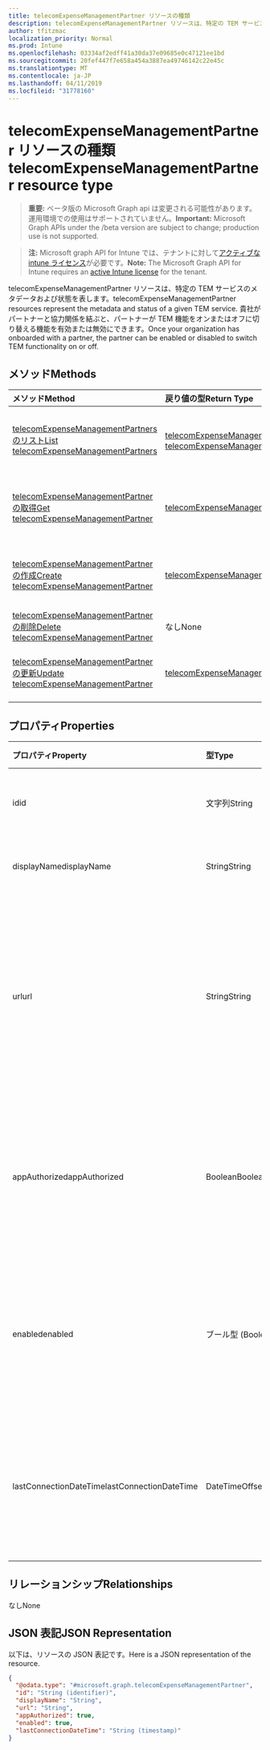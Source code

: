 ```yaml
---
title: telecomExpenseManagementPartner リソースの種類
description: telecomExpenseManagementPartner リソースは、特定の TEM サービスのメタデータおよび状態を表します。 貴社がパートナーと協力関係を結ぶと、パートナーが TEM 機能をオンまたはオフに切り替える機能を有効または無効にできます。
author: tfitzmac
localization_priority: Normal
ms.prod: Intune
ms.openlocfilehash: 03334af2edff41a30da37e09685e0c47121ee1bd
ms.sourcegitcommit: 20fef447f7e658a454a3887ea49746142c22e45c
ms.translationtype: MT
ms.contentlocale: ja-JP
ms.lasthandoff: 04/11/2019
ms.locfileid: "31778160"
---
```

# <a name="telecomexpensemanagementpartner-resource-type"></a><span data-ttu-id="d3bfc-104">telecomExpenseManagementPartner リソースの種類</span><span class="sxs-lookup"><span data-stu-id="d3bfc-104">telecomExpenseManagementPartner resource type</span></span>

> <span data-ttu-id="d3bfc-105">**重要:** ベータ版の Microsoft Graph api は変更される可能性があります。運用環境での使用はサポートされていません。</span><span class="sxs-lookup"><span data-stu-id="d3bfc-105">**Important:** Microsoft Graph APIs under the /beta version are subject to change; production use is not supported.</span></span>

> <span data-ttu-id="d3bfc-106">**注:** Microsoft graph API for Intune では、テナントに対して[アクティブな intune ライセンス](https://go.microsoft.com/fwlink/?linkid=839381)が必要です。</span><span class="sxs-lookup"><span data-stu-id="d3bfc-106">**Note:** The Microsoft Graph API for Intune requires an [active Intune license](https://go.microsoft.com/fwlink/?linkid=839381) for the tenant.</span></span>

<span data-ttu-id="d3bfc-107">telecomExpenseManagementPartner リソースは、特定の TEM サービスのメタデータおよび状態を表します。</span><span class="sxs-lookup"><span data-stu-id="d3bfc-107">telecomExpenseManagementPartner resources represent the metadata and status of a given TEM service.</span></span> <span data-ttu-id="d3bfc-108">貴社がパートナーと協力関係を結ぶと、パートナーが TEM 機能をオンまたはオフに切り替える機能を有効または無効にできます。</span><span class="sxs-lookup"><span data-stu-id="d3bfc-108">Once your organization has onboarded with a partner, the partner can be enabled or disabled to switch TEM functionality on or off.</span></span>

## <a name="methods"></a><span data-ttu-id="d3bfc-109">メソッド</span><span class="sxs-lookup"><span data-stu-id="d3bfc-109">Methods</span></span>
|<span data-ttu-id="d3bfc-110">メソッド</span><span class="sxs-lookup"><span data-stu-id="d3bfc-110">Method</span></span>|<span data-ttu-id="d3bfc-111">戻り値の型</span><span class="sxs-lookup"><span data-stu-id="d3bfc-111">Return Type</span></span>|<span data-ttu-id="d3bfc-112">説明</span><span class="sxs-lookup"><span data-stu-id="d3bfc-112">Description</span></span>|
|:---|:---|:---|
|[<span data-ttu-id="d3bfc-113">telecomExpenseManagementPartners のリスト</span><span class="sxs-lookup"><span data-stu-id="d3bfc-113">List telecomExpenseManagementPartners</span></span>](../api/intune-tem-telecomexpensemanagementpartner-list.md)|<span data-ttu-id="d3bfc-114">[telecomExpenseManagementPartner](../resources/intune-tem-telecomexpensemanagementpartner.md) コレクション</span><span class="sxs-lookup"><span data-stu-id="d3bfc-114">[telecomExpenseManagementPartner](../resources/intune-tem-telecomexpensemanagementpartner.md) collection</span></span>|<span data-ttu-id="d3bfc-115">[telecomExpenseManagementPartner](../resources/intune-tem-telecomexpensemanagementpartner.md) オブジェクトのプロパティとリレーションシップをリストします。</span><span class="sxs-lookup"><span data-stu-id="d3bfc-115">List properties and relationships of the [telecomExpenseManagementPartner](../resources/intune-tem-telecomexpensemanagementpartner.md) objects.</span></span>|
|[<span data-ttu-id="d3bfc-116">telecomExpenseManagementPartner の取得</span><span class="sxs-lookup"><span data-stu-id="d3bfc-116">Get telecomExpenseManagementPartner</span></span>](../api/intune-tem-telecomexpensemanagementpartner-get.md)|[<span data-ttu-id="d3bfc-117">telecomExpenseManagementPartner</span><span class="sxs-lookup"><span data-stu-id="d3bfc-117">telecomExpenseManagementPartner</span></span>](../resources/intune-tem-telecomexpensemanagementpartner.md)|<span data-ttu-id="d3bfc-118">[telecomExpenseManagementPartner](../resources/intune-tem-telecomexpensemanagementpartner.md) オブジェクトのプロパティとリレーションシップを読み取ります。</span><span class="sxs-lookup"><span data-stu-id="d3bfc-118">Read properties and relationships of the [telecomExpenseManagementPartner](../resources/intune-tem-telecomexpensemanagementpartner.md) object.</span></span>|
|[<span data-ttu-id="d3bfc-119">telecomExpenseManagementPartner の作成</span><span class="sxs-lookup"><span data-stu-id="d3bfc-119">Create telecomExpenseManagementPartner</span></span>](../api/intune-tem-telecomexpensemanagementpartner-create.md)|[<span data-ttu-id="d3bfc-120">telecomExpenseManagementPartner</span><span class="sxs-lookup"><span data-stu-id="d3bfc-120">telecomExpenseManagementPartner</span></span>](../resources/intune-tem-telecomexpensemanagementpartner.md)|<span data-ttu-id="d3bfc-121">新しい [telecomExpenseManagementPartner](../resources/intune-tem-telecomexpensemanagementpartner.md) オブジェクトを作成します。</span><span class="sxs-lookup"><span data-stu-id="d3bfc-121">Create a new [telecomExpenseManagementPartner](../resources/intune-tem-telecomexpensemanagementpartner.md) object.</span></span>|
|[<span data-ttu-id="d3bfc-122">telecomExpenseManagementPartner の削除</span><span class="sxs-lookup"><span data-stu-id="d3bfc-122">Delete telecomExpenseManagementPartner</span></span>](../api/intune-tem-telecomexpensemanagementpartner-delete.md)|<span data-ttu-id="d3bfc-123">なし</span><span class="sxs-lookup"><span data-stu-id="d3bfc-123">None</span></span>|<span data-ttu-id="d3bfc-124">[telecomExpenseManagementPartner](../resources/intune-tem-telecomexpensemanagementpartner.md) を削除します。</span><span class="sxs-lookup"><span data-stu-id="d3bfc-124">Deletes a [telecomExpenseManagementPartner](../resources/intune-tem-telecomexpensemanagementpartner.md).</span></span>|
|[<span data-ttu-id="d3bfc-125">telecomExpenseManagementPartner の更新</span><span class="sxs-lookup"><span data-stu-id="d3bfc-125">Update telecomExpenseManagementPartner</span></span>](../api/intune-tem-telecomexpensemanagementpartner-update.md)|[<span data-ttu-id="d3bfc-126">telecomExpenseManagementPartner</span><span class="sxs-lookup"><span data-stu-id="d3bfc-126">telecomExpenseManagementPartner</span></span>](../resources/intune-tem-telecomexpensemanagementpartner.md)|<span data-ttu-id="d3bfc-127">[telecomExpenseManagementPartner](../resources/intune-tem-telecomexpensemanagementpartner.md) オブジェクトのプロパティを更新します。</span><span class="sxs-lookup"><span data-stu-id="d3bfc-127">Update the properties of a [telecomExpenseManagementPartner](../resources/intune-tem-telecomexpensemanagementpartner.md) object.</span></span>|

## <a name="properties"></a><span data-ttu-id="d3bfc-128">プロパティ</span><span class="sxs-lookup"><span data-stu-id="d3bfc-128">Properties</span></span>
|<span data-ttu-id="d3bfc-129">プロパティ</span><span class="sxs-lookup"><span data-stu-id="d3bfc-129">Property</span></span>|<span data-ttu-id="d3bfc-130">型</span><span class="sxs-lookup"><span data-stu-id="d3bfc-130">Type</span></span>|<span data-ttu-id="d3bfc-131">説明</span><span class="sxs-lookup"><span data-stu-id="d3bfc-131">Description</span></span>|
|:---|:---|:---|
|<span data-ttu-id="d3bfc-132">id</span><span class="sxs-lookup"><span data-stu-id="d3bfc-132">id</span></span>|<span data-ttu-id="d3bfc-133">文字列</span><span class="sxs-lookup"><span data-stu-id="d3bfc-133">String</span></span>|<span data-ttu-id="d3bfc-134">TEM パートナーの一意識別子。</span><span class="sxs-lookup"><span data-stu-id="d3bfc-134">Unique identifier of the TEM partner.</span></span>|
|<span data-ttu-id="d3bfc-135">displayName</span><span class="sxs-lookup"><span data-stu-id="d3bfc-135">displayName</span></span>|<span data-ttu-id="d3bfc-136">String</span><span class="sxs-lookup"><span data-stu-id="d3bfc-136">String</span></span>|<span data-ttu-id="d3bfc-137">TEM パートナーの表示名。</span><span class="sxs-lookup"><span data-stu-id="d3bfc-137">Display name of the TEM partner.</span></span>|
|<span data-ttu-id="d3bfc-138">url</span><span class="sxs-lookup"><span data-stu-id="d3bfc-138">url</span></span>|<span data-ttu-id="d3bfc-139">String</span><span class="sxs-lookup"><span data-stu-id="d3bfc-139">String</span></span>|<span data-ttu-id="d3bfc-140">TEM パートナーの管理用コントロール パネルの URL。管理者は、このパネルで TEM サービスを構成できます。</span><span class="sxs-lookup"><span data-stu-id="d3bfc-140">URL of the TEM partner's administrative control panel, where an administrator can configure their TEM service.</span></span>|
|<span data-ttu-id="d3bfc-141">appAuthorized</span><span class="sxs-lookup"><span data-stu-id="d3bfc-141">appAuthorized</span></span>|<span data-ttu-id="d3bfc-142">Boolean</span><span class="sxs-lookup"><span data-stu-id="d3bfc-142">Boolean</span></span>|<span data-ttu-id="d3bfc-143">パートナーの AAD アプリに Intune へのアクセスが承認されているかどうかを示します。</span><span class="sxs-lookup"><span data-stu-id="d3bfc-143">Whether the partner's AAD app has been authorized to access Intune.</span></span>|
|<span data-ttu-id="d3bfc-144">enabled</span><span class="sxs-lookup"><span data-stu-id="d3bfc-144">enabled</span></span>|<span data-ttu-id="d3bfc-145">ブール型 (Boolean)</span><span class="sxs-lookup"><span data-stu-id="d3bfc-145">Boolean</span></span>|<span data-ttu-id="d3bfc-146">TEM サービスへの Intune の接続が現在有効であるか、無効であるかを示します。</span><span class="sxs-lookup"><span data-stu-id="d3bfc-146">Whether Intune's connection to the TEM service is currently enabled or disabled.</span></span>|
|<span data-ttu-id="d3bfc-147">lastConnectionDateTime</span><span class="sxs-lookup"><span data-stu-id="d3bfc-147">lastConnectionDateTime</span></span>|<span data-ttu-id="d3bfc-148">DateTimeOffset</span><span class="sxs-lookup"><span data-stu-id="d3bfc-148">DateTimeOffset</span></span>|<span data-ttu-id="d3bfc-149">TEM パートナーによって Intune に対して最後に送信された要求のタイムスタンプ。</span><span class="sxs-lookup"><span data-stu-id="d3bfc-149">Timestamp of the last request sent to Intune by the TEM partner.</span></span>|

## <a name="relationships"></a><span data-ttu-id="d3bfc-150">リレーションシップ</span><span class="sxs-lookup"><span data-stu-id="d3bfc-150">Relationships</span></span>
<span data-ttu-id="d3bfc-151">なし</span><span class="sxs-lookup"><span data-stu-id="d3bfc-151">None</span></span>

## <a name="json-representation"></a><span data-ttu-id="d3bfc-152">JSON 表記</span><span class="sxs-lookup"><span data-stu-id="d3bfc-152">JSON Representation</span></span>
<span data-ttu-id="d3bfc-153">以下は、リソースの JSON 表記です。</span><span class="sxs-lookup"><span data-stu-id="d3bfc-153">Here is a JSON representation of the resource.</span></span>
<!-- {
  "blockType": "resource",
  "keyProperty": "id",
  "@odata.type": "microsoft.graph.telecomExpenseManagementPartner"
}
-->
``` json
{
  "@odata.type": "#microsoft.graph.telecomExpenseManagementPartner",
  "id": "String (identifier)",
  "displayName": "String",
  "url": "String",
  "appAuthorized": true,
  "enabled": true,
  "lastConnectionDateTime": "String (timestamp)"
}
```





